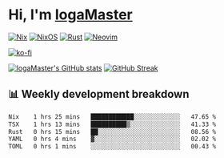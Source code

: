 # Hi, I'm [IogaMaster](https://youtube.com/IogaMaster)  

[![Nix](https://img.shields.io/badge/NIX-5277C3.svg?style=for-the-badge&logo=NixOS&logoColor=white)](https://builtwithnix.org/)
[![NixOS](https://img.shields.io/badge/NIXOS-5277C3.svg?style=for-the-badge&logo=NixOS&logoColor=white)](https://nixos.org/)
[![Rust](https://img.shields.io/badge/rust-%23000000.svg?style=for-the-badge&logo=rust&logoColor=white)](https://www.rust-lang.org/)
[![Neovim](https://img.shields.io/badge/NeoVim-%2357A143.svg?&style=for-the-badge&logo=neovim&logoColor=white)](https://github.com/neovim/neovim)

[![ko-fi](https://ko-fi.com/img/githubbutton_sm.svg)](https://ko-fi.com/X8X2P08GZ)

[![IogaMaster's GitHub stats](https://github-readme-stats.vercel.app/api?username=IogaMaster&show_icons=true&bg_color=1e1e2e&text_color=cdd6f4&icon_color=cba6f7&title_color=94e2d5)](https://github.com/IogaMaster)
[![GitHub Streak](https://streak-stats.demolab.com?user=IogaMaster&theme=catppuccin-mocha&hide_border=false&date_format=M%20j%5B%2C%20Y%5D)](https://git.io/streak-stats)


## 📊 Weekly development breakdown

<!--START_SECTION:wakaweek-->

```txt
Nix    1 hrs 25 mins   ████████████░░░░░░░░░░░░░   47.65 %
TSX    1 hrs 13 mins   ██████████▒░░░░░░░░░░░░░░   41.33 %
Rust   0 hrs 15 mins   ██░░░░░░░░░░░░░░░░░░░░░░░   08.56 %
YAML   0 hrs 4 mins    ▓░░░░░░░░░░░░░░░░░░░░░░░░   02.02 %
TOML   0 hrs 1 mins    ░░░░░░░░░░░░░░░░░░░░░░░░░   00.43 %
```

<!--END_SECTION:wakaweek-->
